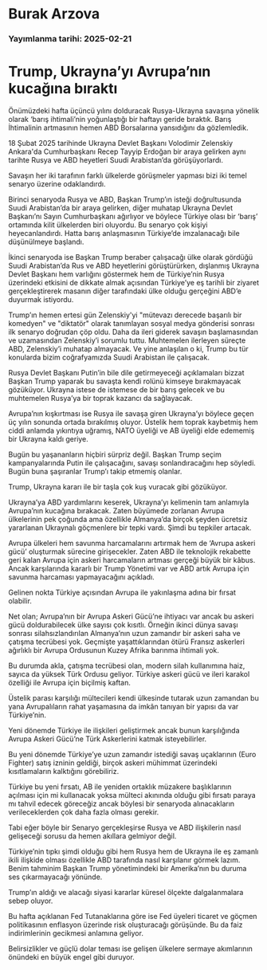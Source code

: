 # Burak Arzova

### Yayımlanma tarihi: 2025-02-21

# Trump, Ukrayna’yı Avrupa’nın kucağına bıraktı

Önümüzdeki hafta üçüncü yılını dolduracak Rusya-Ukrayna savaşına yönelik olarak ‘barış ihtimali’nin yoğunlaştığı bir haftayı geride bıraktık. Barış İhtimalinin artmasının hemen ABD Borsalarına yansıdığını da gözlemledik.

18 Şubat 2025 tarihinde Ukrayna Devlet Başkanı Volodimir Zelenskiy Ankara'da Cumhurbaşkanı Recep Tayyip Erdoğan bir araya gelirken aynı tarihte Rusya ve ABD heyetleri Suudi Arabistan’da görüşüyorlardı.

Savaşın her iki tarafının farklı ülkelerde görüşmeler yapması bizi iki temel senaryo üzerine odaklandırdı.

Birinci senaryoda Rusya ve ABD, Başkan Trump’ın isteği doğrultusunda Suudi Arabistan’da bir araya gelirken, diğer muhatap Ukrayna Devlet Başkanı’nı Sayın Cumhurbaşkanı ağırlıyor ve böylece Türkiye olası bir ‘barış’ ortamında kilit ülkelerden biri oluyordu. Bu senaryo çok kişiyi heyecanlandırdı. Hatta barış anlaşmasının Türkiye’de imzalanacağı bile düşünülmeye başlandı.

İkinci senaryoda ise Başkan Trump beraber çalışacağı ülke olarak gördüğü Suudi Arabistan’da Rus ve ABD heyetlerini görüştürürken, dışlanmış Ukrayna Devlet Başkanı hem varlığını göstermek hem de Türkiye’nin Rusya üzerindeki etkisini de dikkate almak açısından Türkiye’ye eş tarihli bir ziyaret gerçekleştirerek masanın diğer tarafındaki ülke olduğu gerçeğini ABD’e duyurmak istiyordu.



Trump’ın hemen ertesi gün Zelenskiy'yi "mütevazı derecede başarılı bir komedyen" ve "diktatör" olarak tanımlayan sosyal medya gönderisi sonrası ilk senaryo doğrudan çöp oldu. Daha da ileri giderek savaşın başlamasından ve uzamasından Zelenskiy’i sorumlu tuttu. Muhtemelen ilerleyen süreçte ABD, Zelenskiy’i muhatap almayacak. Ve yine anlaşılan o ki, Trump bu tür konularda bizim coğrafyamızda Suudi Arabistan ile çalışacak.

Rusya Devlet Başkanı Putin’in bile dile getirmeyeceği açıklamaları bizzat Başkan Trump yaparak bu savaşta kendi rolünü kimseye bırakmayacak gözüküyor. Ukrayna istese de istemese de bir barış gelecek ve bu muhtemelen Rusya’ya bir toprak kazancı da sağlayacak.

Avrupa’nın kışkırtması ise Rusya ile savaşa giren Ukrayna’yı böylece geçen üç yılın sonunda ortada bırakılmış oluyor. Üstelik hem toprak kaybetmiş hem ciddi anlamda yıkıntıya uğramış, NATO üyeliği ve AB üyeliği elde edememiş bir Ukrayna kaldı geriye.



Bugün bu yaşananların hiçbiri sürpriz değil. Başkan Trump seçim kampanyalarında Putin ile çalışacağını, savaşı sonlandıracağını hep söyledi. Bugün buna şaşıranlar Trump’ı takip etmemiş olanlar.

Trump, Ukrayna kararı ile bir taşla çok kuş vuracak gibi gözüküyor.

Ukrayna’ya ABD yardımlarını keserek, Ukrayna’yı kelimenin tam anlamıyla Avrupa’nın kucağına bırakacak. Zaten büyümede zorlanan Avrupa ülkelerinin pek çoğunda ama özellikle Almanya’da birçok şeyden ücretsiz yararlanan Ukraynalı göçmenlere bir tepki vardı. Şimdi bu tepkiler artacak.

Avrupa ülkeleri hem savunma harcamalarını artırmak hem de ‘Avrupa askeri gücü’ oluşturmak sürecine girişecekler. Zaten ABD ile teknolojik rekabette geri kalan Avrupa için askeri harcamaların artması gerçeği büyük bir kâbus. Ancak karşılarında kararlı bir Trump Yönetimi var ve ABD artık Avrupa için savunma harcaması yapmayacağını açıkladı.

Gelinen nokta Türkiye açısından Avrupa ile yakınlaşma adına bir fırsat olabilir.

Net olan; Avrupa’nın bir Avrupa Askeri Gücü’ne ihtiyacı var ancak bu askeri gücü doldurabilecek ülke sayısı çok kısıtlı. Örneğin ikinci dünya savaşı sonrası silahsızlandırılan Almanya’nın uzun zamandır bir askeri saha ve çatışma tecrübesi yok. Geçmişte yaşattıklarından ötürü Fransız askerleri ağırlıklı bir Avrupa Ordusunun Kuzey Afrika barınma ihtimali yok.

Bu durumda akla, çatışma tecrübesi olan, modern silah kullanımına haiz, sayıca da yüksek Türk Ordusu geliyor. Türkiye askeri gücü ve ileri karakol özelliği ile Avrupa için biçilmiş kaftan.

Üstelik parası karşılığı mültecileri kendi ülkesinde tutarak uzun zamandan bu yana Avrupalıların rahat yaşamasına da imkân tanıyan bir yapısı da var Türkiye’nin.

Yeni dönemde Türkiye ile ilişkileri geliştirmek ancak bunun karşılığında Avrupa Askeri Gücü’ne Türk Askerlerini katmak isteyebilirler.

Bu yeni dönemde Türkiye’ye uzun zamandır istediği savaş uçaklarının (Euro Fighter) satış izninin geldiği, birçok askeri mühimmat üzerindeki kısıtlamaların kalktığını görebiliriz.

Türkiye bu yeni fırsatı, AB ile yeniden ortaklık müzakere başlıklarının açılması için mi kullanacak yoksa mülteci akınında olduğu gibi fırsatı paraya mı tahvil edecek göreceğiz ancak böylesi bir senaryoda alınacakların verileceklerden çok daha fazla olması gerekir.

Tabi eğer böyle bir Senaryo gerçekleşirse Rusya ve ABD ilişkilerin nasıl gelişeceği sorusu da hemen akıllara gelmiyor değil.

Türkiye’nin tıpkı şimdi olduğu gibi hem Rusya hem de Ukrayna ile eş zamanlı ikili ilişkide olması özellikle ABD tarafında nasıl karşılanır görmek lazım. Benim tahminim Başkan Trump yönetimindeki bir Amerika’nın bu duruma ses çıkarmayacağı yönünde.

Trump’ın aldığı ve alacağı siyasi kararlar küresel ölçekte dalgalanmalara sebep oluyor.

Bu hafta açıklanan Fed Tutanaklarına göre ise Fed üyeleri ticaret ve göçmen politikasının enflasyon üzerinde risk oluşturacağı görüşünde. Bu da faiz indirimlerinin gecikmesi anlamına geliyor.

Belirsizlikler ve güçlü dolar teması ise gelişen ülkelere sermaye akımlarının önündeki en büyük engel gibi duruyor.

